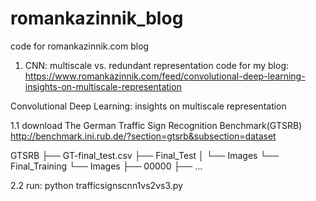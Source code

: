 # romankazinnik_blog

code for romankazinnik.com blog

1. CNN: multiscale vs. redundant representation code for 
my blog: https://www.romankazinnik.com/feed/convolutional-deep-learning-insights-on-multiscale-representation

Convolutional Deep Learning: insights on multiscale representation

1.1 download
The German Traffic Sign Recognition Benchmark(GTSRB) http://benchmark.ini.rub.de/?section=gtsrb&subsection=dataset

GTSRB
├── GT-final_test.csv
├── Final_Test
│   └── Images
└── Final_Training
    └── Images
        ├── 00000
        ├── ...

2.2 run:
python trafficsignscnn1vs2vs3.py
